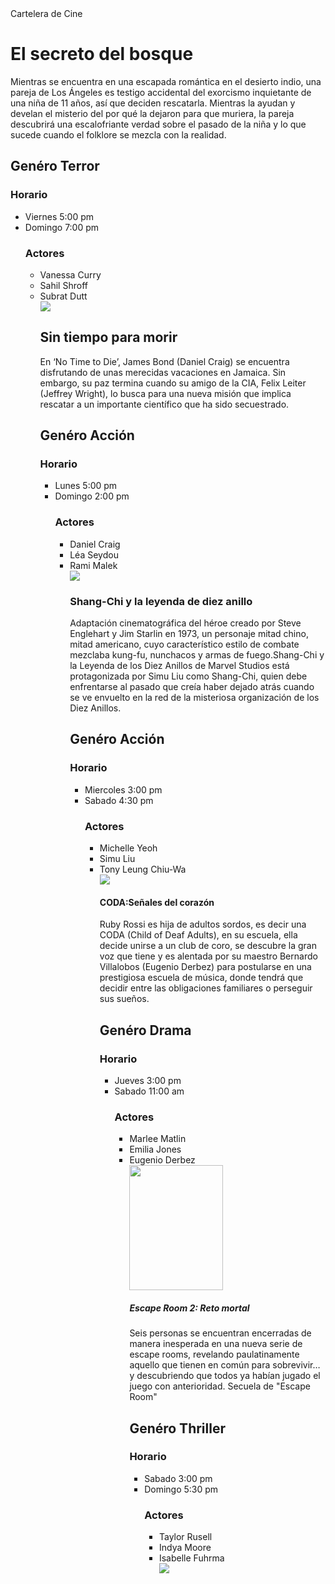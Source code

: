 <!DOCTYPE html>
<html lang=''es'' dir=''ltr''>
    <head>
      <meta charset=''utf-8''>
      Cartelera de Cine
   </head>
   <body>
     <h1> El secreto del bosque </h1>
     <p>
       Mientras se encuentra en una escapada romántica en el desierto indio, una pareja de Los Ángeles 
       es testigo accidental del exorcismo inquietante de una niña de 11 años, así que deciden rescatarla. 
       Mientras la ayudan y develan el misterio del por qué la dejaron para que muriera, la pareja descubrirá 
       una escalofriante verdad sobre el pasado de la niña y lo que sucede cuando el folklore se mezcla con la realidad.
     </p> 
     <h2>Genéro Terror</h2>
     <h3>Horario</h3>
     <ul>
       <li>Viernes 5:00 pm
       <li>Domingo 7:00 pm 
     <h3>Actores</h3>
     <ul>
       <li>Vanessa Curry</li>
       <li>Sahil Shroff</li>
       <li>Subrat Dutt</li>
       <img src=https://static.cinepolis.com/img/peliculas/36768/1/1/36768.jpg />
     </ul>
     <ol>
   <h2> Sin tiempo para morir </h2>
   <p>
     En ‘No Time to Die’, James Bond (Daniel Craig) se encuentra disfrutando de unas merecidas vacaciones
     en Jamaica. Sin embargo, su paz termina cuando su amigo de la CIA, Felix Leiter (Jeffrey Wright), lo 
     busca para una nueva misión que implica rescatar a un importante científico que ha sido secuestrado.
   </p> 
   <h2>Genéro Acción</h2>
   <h3>Horario</h3>
   <ul>
     <li>Lunes 5:00 pm
     <li>Domingo 2:00 pm 
   <h3>Actores</h3>
   <ul>
     <li>Daniel Craig</li>
     <li>Léa Seydou</li>
     <li>Rami Malek</li>
     <img src= https://static.cinepolis.com/img/peliculas/37009/1/1/37009.jpg />
    </ul>
     <ol>
  <h3> Shang-Chi y la leyenda de diez anillo </h3>
  <p>
   Adaptación cinematográfica del héroe creado por Steve Englehart y Jim Starlin en 1973, un personaje mitad chino, 
   mitad americano, cuyo característico estilo de combate mezclaba kung-fu, nunchacos y armas de fuego.Shang-Chi y la 
   Leyenda de los Diez Anillos de Marvel Studios está protagonizada por Simu Liu como Shang-Chi,
   quien debe enfrentarse al pasado que creía haber dejado atrás cuando se ve envuelto en la red de la misteriosa
   organización de los Diez Anillos.
  </p> 
  <h2>Genéro Acción</h2>
  <h3>Horario</h3>
  <ul>
    <li>Miercoles 3:00 pm
    <li>Sabado 4:30 pm 
  <h3>Actores</h3>
  <ul>
    <li>Michelle Yeoh</li>
    <li>Simu Liu</li>
    <li>Tony Leung Chiu-Wa</li>
    <img src= https://static.cinepolis.com/img/peliculas/36772/1/1/36772.jpg />   
      </ul>
      <ol>
<h4> CODA:Señales del corazón </h4>
  <p>
    Ruby Rossi es hija de adultos sordos, es decir una CODA (Child of Deaf Adults), en su escuela, 
    ella decide unirse a un club de coro, se descubre la gran voz que tiene y es alentada por su maestro 
    Bernardo Villalobos (Eugenio Derbez) para postularse en una prestigiosa escuela de música, donde tendrá
    que decidir entre las obligaciones familiares o perseguir sus sueños.
 </p> 
 <h2>Genéro Drama</h2>
 <h3>Horario</h3>
 <ul>
    <li>Jueves 3:00 pm
    <li>Sabado 11:00 am 
 <h3>Actores</h3>
 <ul>
    <li>Marlee Matlin</li>
    <li>Emilia Jones</li>
    <li>Eugenio Derbez</li>
    <img src=https://pics.filmaffinity.com/CODA-473710521-large.jpg height="200px" width="150px" />
    </ul>
    <ol>
 <h5> Escape Room 2: Reto mortal </h5>
   <p>
     Seis personas se encuentran encerradas de manera inesperada en una nueva serie de escape rooms, 
     revelando paulatinamente aquello que tienen en común para sobrevivir… y descubriendo que todos 
     ya habían jugado el juego con anterioridad. Secuela de "Escape Room"
  </P>
    <h2>Genéro Thriller</h2>
    <h3>Horario</h3>
    <ul>
      <li>Sabado 3:00 pm
      <li>Domingo 5:30 pm
  <h3>Actores</h3>
  <ul>
    <li>Taylor Rusell</li>
    <li>Indya Moore</li>
    <li>Isabelle Fuhrma</li>
    <img src=https://static.cinepolis.com/img/peliculas/36748/1/1/36748.jpg />
    </ul>
    <ol>
